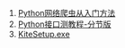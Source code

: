 1. [Python网络爬虫从入门方法](https://www.aliyundrive.com/s/HSckhS8Mb5P)
2. [Python接口测教程-分节版](https://www.aliyundrive.com/s/7RXeCYaPQnv)
3. [KiteSetup.exe](https://www.aliyundrive.com/s/fv76MoxQpKw)